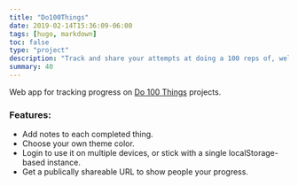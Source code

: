 ```yaml
---
title: "Do100Things"
date: 2019-02-14T15:36:09-06:00
tags: [hugo, markdown]
toc: false
type: "project"
description: "Track and share your attempts at doing a 100 reps of, well, literally anything."
summary: 40
---
```


Web app for tracking progress on [Do 100 Things](https://www.visakanv.com/blog/do100things/) projects.

### Features:

- Add notes to each completed thing.
- Choose your own theme color.
- Login to use it on multiple devices, or stick with a single localStorage-based instance.
- Get a publically shareable URL to show people your progress.
